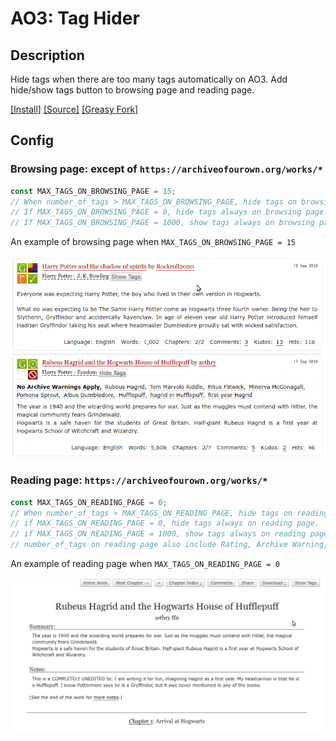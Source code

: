 # AO3: Tag Hider

## Description

Hide tags when there are too many tags automatically on AO3.
Add hide/show tags button to browsing page and reading page.

[\[Install\]](https://github.com/Nellius/UserScripts/raw/master/AO3-Tag-Hider/th.user.js) [\[Source\]](https://github.com/Nellius/UserScripts/blob/master/AO3-Tag-Hider/th.user.js) [\[Greasy Fork\]](https://greasyfork.org/ja/scripts/369423-ao3-tag-hider)

## Config

### Browsing page: except of `https://archiveofourown.org/works/*`

```javascript
const MAX_TAGS_ON_BROWSING_PAGE = 15;
// When number_of_tags > MAX_TAGS_ON_BROWSING_PAGE, hide tags on browsing page.
// If MAX_TAGS_ON_BROWSING_PAGE = 0, hide tags always on browsing page.
// If MAX_TAGS_ON_BROWSING_PAGE = 1000, show tags always on browsing page.
```

An example of browsing page when `MAX_TAGS_ON_BROWSING_PAGE = 15`

![MAX_TAGS_ON_BROWSING_PAGE = 15](https://github.com/Nellius/UserScripts/raw/master/AO3-Tag-Hider/images/th-demo-browsing-page.gif)

### Reading page: `https://archiveofourown.org/works/*`

```javascript
const MAX_TAGS_ON_READING_PAGE = 0;
// When number_of_tags > MAX_TAGS_ON_READING_PAGE, hide tags on reading page.
// if MAX_TAGS_ON_READING_PAGE = 0, hide tags always on reading page.
// if MAX_TAGS_ON_READING_PAGE = 1000, show tags always on reading page.
// number_of_tags on reading page also include Rating, Archive Warning, Category and Fandom tags.
```

An example of reading page when `MAX_TAGS_ON_READING_PAGE = 0`

![MAX_TAGS_ON_READING_PAGE = 0](https://github.com/Nellius/UserScripts/raw/master/AO3-Tag-Hider/images/th-demo-reading-page.gif)
